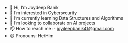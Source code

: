 - 👋 Hi, I’m Joydeep Banik
- 👀 I’m interested in Cybersecurity
- 🌱 I’m currently learning Data Structures and Algorithms
- 💞️ I’m looking to collaborate on AI projects
- 📫 How to reach me :- joydeepbanik41@gmail.com
- 😄 Pronouns: He/Him
  

<!---
Joydeep2005Banik/Joydeep2005Banik is a ✨ special ✨ repository because its `README.md` (this file) appears on your GitHub profile.
You can click the Preview link to take a look at your changes.
--->
